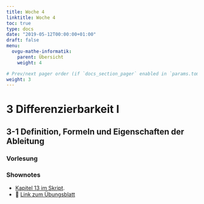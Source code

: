 ```yaml
---
title: Woche 4
linktitle: Woche 4
toc: true
type: docs
date: "2019-05-12T00:00:00+01:00"
draft: false
menu:
  ovgu-mathe-informatik:
    parent: Übersicht
    weight: 4

# Prev/next pager order (if `docs_section_pager` enabled in `params.toml`)
weight: 3
---
```


# 3 Differenzierbarkeit I
## 3-1 Definition, Formeln und Eigenschaften der Ableitung

### Vorlesung
<div id="pc-lecture-3-1"></div>

### Shownotes

 * [Kapitel 13 im Skript](https://paperhive.org/documents/items/Q5_T1IK-vd5c?a=d:awB2Fyf8OReB).
 * :floppy_disk: [Link zum Übungsblatt](https://drive.google.com/drive/folders/1S6Qi0eOcYlOz30TlTa08f1ty9M72xfJf)
